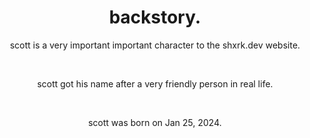 <p align="center"
![scott the froge](https://avatars.githubusercontent.com/u/157515454?s=200&v=4)
</p>

<div align="center">
  <h1>
    backstory.
  </h1>
  <p>
    scott is a very important important character to the shxrk.dev website.
  </p>
  <br>
  <p>
    scott got his name after a very friendly person in real life.
  </p>
  <br>
  <p>
    scott was born on Jan 25, 2024.
  </p>
</div>
